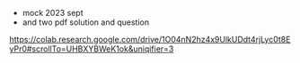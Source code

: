 
- mock 2023 sept
- and two pdf solution and question

https://colab.research.google.com/drive/1O04nN2hz4x9UlkUDdt4rjLyc0t8EyPr0#scrollTo=UHBXYBWeK1ok&uniqifier=3